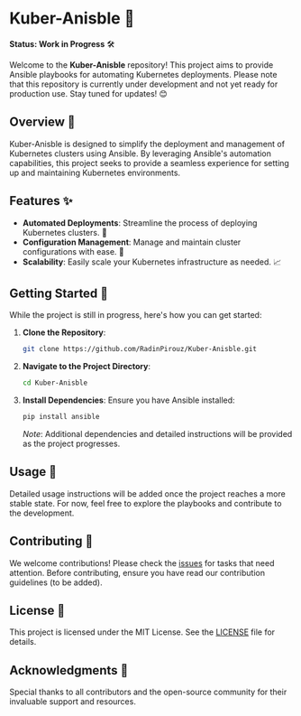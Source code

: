 # Kuber-Anisble 🚧

**Status: Work in Progress** 🛠️

Welcome to the **Kuber-Anisble** repository! This project aims to provide Ansible playbooks for automating Kubernetes deployments. Please note that this repository is currently under development and not yet ready for production use. Stay tuned for updates! 😊

## Overview 🌟

Kuber-Anisble is designed to simplify the deployment and management of Kubernetes clusters using Ansible. By leveraging Ansible's automation capabilities, this project seeks to provide a seamless experience for setting up and maintaining Kubernetes environments.

## Features ✨

- **Automated Deployments**: Streamline the process of deploying Kubernetes clusters. 🚀
- **Configuration Management**: Manage and maintain cluster configurations with ease. 🔧
- **Scalability**: Easily scale your Kubernetes infrastructure as needed. 📈

## Getting Started 🚀

While the project is still in progress, here's how you can get started:

1. **Clone the Repository**:
   ```bash
   git clone https://github.com/RadinPirouz/Kuber-Anisble.git
   ```
2. **Navigate to the Project Directory**:
   ```bash
   cd Kuber-Anisble
   ```
3. **Install Dependencies**:
   Ensure you have Ansible installed:
   ```bash
   pip install ansible
   ```
   *Note*: Additional dependencies and detailed instructions will be provided as the project progresses.

## Usage 📝

Detailed usage instructions will be added once the project reaches a more stable state. For now, feel free to explore the playbooks and contribute to the development.

## Contributing 🤝

We welcome contributions! Please check the [issues](https://github.com/RadinPirouz/Kuber-Anisble/issues) for tasks that need attention. Before contributing, ensure you have read our contribution guidelines (to be added).

## License 📄

This project is licensed under the MIT License. See the [LICENSE](https://github.com/RadinPirouz/Kuber-Anisble/blob/main/LICENSE) file for details.

## Acknowledgments 🙏

Special thanks to all contributors and the open-source community for their invaluable support and resources.
